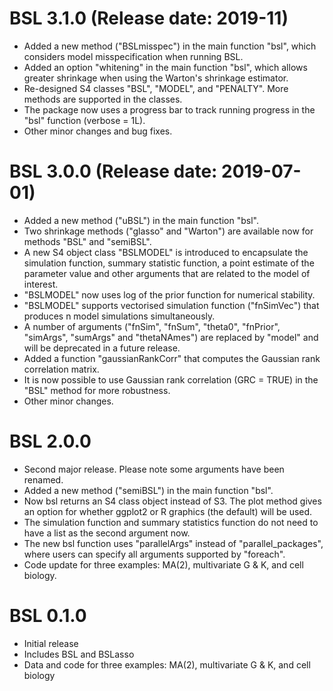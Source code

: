# BSL 3.1.0 (Release date: 2019-11)

* Added a new method ("BSLmisspec") in the main function "bsl", which considers model misspecification when running BSL.
* Added an option "whitening" in the main function "bsl", which allows greater shrinkage when using the Warton's shrinkage estimator.
* Re-designed S4 classes "BSL", "MODEL", and "PENALTY". More methods are supported in the classes.
* The package now uses a progress bar to track running progress in the "bsl" function (verbose = 1L).
* Other minor changes and bug fixes.

# BSL 3.0.0 (Release date: 2019-07-01)

* Added a new method ("uBSL") in the main function "bsl".
* Two shrinkage methods ("glasso" and "Warton") are available now for methods "BSL" and "semiBSL".
* A new S4 object class "BSLMODEL" is introduced to encapsulate the simulation function, summary statistic function, a point estimate of the parameter value and other arguments that are related to the model of interest. 
* "BSLMODEL" now uses log of the prior function for numerical stability.
* "BSLMODEL" supports vectorised simulation function ("fnSimVec") that produces n model simulations simultaneously.
* A number of arguments ("fnSim", "fnSum", "theta0", "fnPrior", "simArgs", "sumArgs" and "thetaNAmes") are replaced by "model" and will be deprecated in a future release.
* Added a function "gaussianRankCorr" that computes the Gaussian rank correlation matrix.
* It is now possible to use Gaussian rank correlation (GRC = TRUE) in the "BSL" method for more robustness.
* Other minor changes.


# BSL 2.0.0

* Second major release. Please note some arguments have been renamed.
* Added a new method ("semiBSL") in the main function "bsl".
* Now bsl returns an S4 class object instead of S3. The plot method gives an option for whether ggplot2 or R graphics (the default) will be used.
* The simulation function and summary statistics function do not need to have a list as the second argument now.
* The new bsl function uses "parallelArgs" instead of "parallel_packages", where users can specify all arguments supported by "foreach".
* Code update for three examples: MA(2), multivariate G & K, and cell biology.


# BSL 0.1.0

* Initial release
* Includes BSL and BSLasso
* Data and code for three examples: MA(2), multivariate G & K, and cell biology
